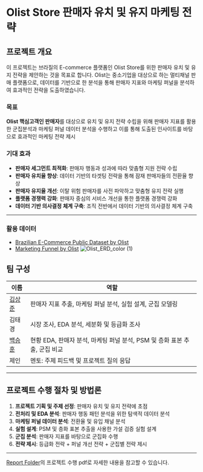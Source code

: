 # Olist Store 판매자 유치 및 유지 마케팅 전략

## 프로젝트 개요

이 프로젝트는 브라질의 E-commerce 플랫폼인 Olist Store를 위한 판매자 유치 및 유지 전략을 제안하는 것을 목표로 합니다. Olist는 중소기업을 대상으로 하는 멀티채널 판매 플랫폼으로, 데이터를 기반으로 한 분석을 통해 판매자 지표와 마케팅 퍼널을 분석하여 효과적인 전략을 도출하였습니다.

### 목표
**Olist 핵심고객인 판매자**를 대상으로 유치 및 유지 전략 수립을 위해 판매자 지표를 활용한 군집분석과 
마케팅 퍼널 데이터 분석을 수행하고 이를 통해 도출된 인사이트를 바탕으로 효과적인 마케팅 전략 제시


### 기대 효과
- **판매자 세그먼트 최적화**: 판매자 행동과 성과에 따라 맞춤형 지원 전략 수립
- **판매자 유치율 향상**: 데이터 기반의 타겟팅 전략을 통해 잠재 판매자들의 전환율 향상
- **판매자 유지율 개선**: 이탈 위험 판매자를 사전 파악하고 맞춤형 유지 전략 실행
- **플랫폼 경쟁력 강화**: 판매자 중심의 서비스 개선을 통한 플랫폼 경쟁력 강화
- **데이터 기반 의사결정 체계 구축**: 조직 전반에서 데이터 기반의 의사결정 체계 구축

---

### 활용 데이터

- [Brazilian E-Commerce Public Dataset by Olist](https://www.kaggle.com/datasets/olistbr/brazilian-ecommerce)
- [Marketing Funnel by Olist](https://www.kaggle.com/datasets/olistbr/marketing-funnel-olist)
![Olist_ERD_color (1)](https://github.com/user-attachments/assets/3511de40-5621-4d7c-8212-ef8fb9acdc97)



## 팀 구성

| 이름        | 역할                                            |
|-------------|-------------------------------------------------|
| [김상준](https://github.com/sp6798)     | 판매자 지표 추출, 마케팅 퍼널 분석, 실험 설계, 군집 모델링 |
| 김태경     | 시장 조사, EDA 분석, 세분화 및 등급화 조사       |
| [백승훈](https://github.com/spacerwhite)     | 현황 EDA, 판매자 분석, 마케팅 퍼널 분석, PSM 및 층화 표본 추출, 군집 비교 |
| 제인       | 멘토: 주제 피드백 및 프로젝트 질의 응답           |

---

## 프로젝트 수행 절차 및 방법론

1. **프로젝트 기획 및 주제 선정**: 판매자 유치 및 유지 전략에 초점
2. **전처리 및 EDA 분석**: 판매자 행동 패턴 분석을 위한 탐색적 데이터 분석
3. **마케팅 퍼널 데이터 분석**: 전환율 및 유입 채널 분석
4. **실험 설계**: PSM 및 층화 표본 추출을 사용한 가설 검증 실험 설계
5. **군집 분석**: 판매자 지표를 바탕으로 군집화 수행
6. **전략 제시**: 등급화 전략 + 퍼널 개선 전략 + 군집별 전략 제시

---
[Report Folder](https://github.com/sp6798/Dev-Final-Project/blob/main/Report/%EA%B2%B0%EA%B3%BC%EB%B3%B4%EA%B3%A0%EC%84%9C_%EC%8A%A4%ED%86%A0%EB%B8%8C%EB%A6%AC%EA%B7%B8%ED%8C%80(Olist%20store%20%ED%8C%90%EB%A7%A4%EC%9E%90%20%EC%9C%A0%EC%A7%80%20%EB%B0%8F%20%EC%9C%A0%EC%B9%98%EB%A5%BC%20%EC%9C%84%ED%95%9C%20%EB%A7%88%EC%BC%80%ED%8C%85%20%EC%A0%84%EB%9E%B5%20%EC%A0%9C%EC%8B%9C).pdf)의 프로젝트 수행 pdf로 자세한 내용을 참고할 수 있습니다.
